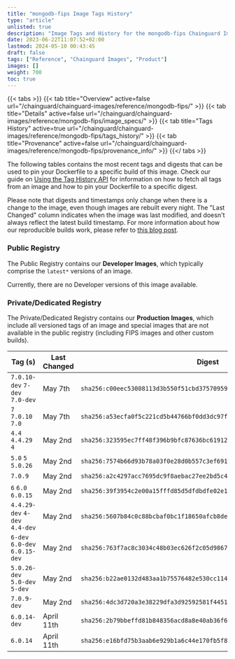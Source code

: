 ```yaml
---
title: "mongodb-fips Image Tags History"
type: "article"
unlisted: true
description: "Image Tags and History for the mongodb-fips Chainguard Image"
date: 2023-06-22T11:07:52+02:00
lastmod: 2024-05-10 00:43:45
draft: false
tags: ["Reference", "Chainguard Images", "Product"]
images: []
weight: 700
toc: true
---
```


{{< tabs >}}
{{< tab title="Overview" active=false url="/chainguard/chainguard-images/reference/mongodb-fips/" >}}
{{< tab title="Details" active=false url="/chainguard/chainguard-images/reference/mongodb-fips/image_specs/" >}}
{{< tab title="Tags History" active=true url="/chainguard/chainguard-images/reference/mongodb-fips/tags_history/" >}}
{{< tab title="Provenance" active=false url="/chainguard/chainguard-images/reference/mongodb-fips/provenance_info/" >}}
{{</ tabs >}}

The following tables contains the most recent tags and digests that can be used to pin your Dockerfile to a specific build of this image. Check our guide on [Using the Tag History API](/chainguard/chainguard-images/using-the-tag-history-api/) for information on how to fetch all tags from an image and how to pin your Dockerfile to a specific digest.

Please note that digests and timestamps only change when there is a change to the image, even though images are rebuilt every night. The "Last Changed" column indicates when the image was last modified, and doesn't always reflect the latest build timestamp. For more information about how our reproducible builds work, please refer to [this blog post](https://www.chainguard.dev/unchained/reproducing-chainguards-reproducible-image-builds).

### Public Registry
The Public Registry contains our **Developer Images**, which typically comprise the `latest*` versions of an image.

Currently, there are no Developer versions of this image available.

### Private/Dedicated Registry
The Private/Dedicated Registry contains our **Production Images**, which include all versioned tags of an image and special images that are not available in the public registry (including FIPS images and other custom builds).

| Tag (s)                         | Last Changed | Digest                                                                    |
|---------------------------------|--------------|---------------------------------------------------------------------------|
|  `7.0.10-dev` `7-dev` `7.0-dev` | May 7th      | `sha256:c00eec53008113d3b550f51cbd37570959fa2fbbbcb53cf0502e8334978d5dc8` |
|  `7` `7.0.10` `7.0`             | May 7th      | `sha256:a53ecfa0f5c221cd5b44766bf0dd3dc97f4e23183a0d34ad16c47009eb519a7e` |
|  `4.4` `4.4.29` `4`             | May 2nd      | `sha256:323595ec7ff48f396b9bfc87636bc61912be25f9ffb5fa622dae5f23768d9add` |
|  `5.0` `5` `5.0.26`             | May 2nd      | `sha256:7574b66d93b78a03f0e28d0b557c3ef6918f0417c455c78c57f87536df17805a` |
|  `7.0.9`                        | May 2nd      | `sha256:a2c4297acc7695dc9f8aebac27ee2bd5c4c506cd0239a4efa611aa27b5172f1e` |
|  `6` `6.0` `6.0.15`             | May 2nd      | `sha256:39f3954c2e00a15fffd85d5dfdbdfe02e1fbf154ebee9485f07b37d3708bf6cc` |
|  `4.4.29-dev` `4-dev` `4.4-dev` | May 2nd      | `sha256:5607b84c0c88bcbaf0bc1f18650afcb8de380bd6534b453fe1fc57d7abc8817a` |
|  `6-dev` `6.0-dev` `6.0.15-dev` | May 2nd      | `sha256:763f7ac8c3034c48b03ec626f2c05d9867963142b53e1771f8deb0572cf8b460` |
|  `5.0.26-dev` `5.0-dev` `5-dev` | May 2nd      | `sha256:b22ae0132d483aa1b75576482e530cc1143c6d8c45a6efcd1d51b30bfaef830d` |
|  `7.0.9-dev`                    | May 2nd      | `sha256:4dc3d720a3e38229dfa3d92592581f4451ff3132d9d23b5b6a98d12874f23772` |
|  `6.0.14-dev`                   | April 11th   | `sha256:2b79bbeffd81b848356acd8a8e40ab36f62fe18053577464230487dace9a24b9` |
|  `6.0.14`                       | April 11th   | `sha256:e16bfd75b3aab6e929b1a6c44e170fb5f86b2d7d0bd3a1942e028c9151718a1a` |

